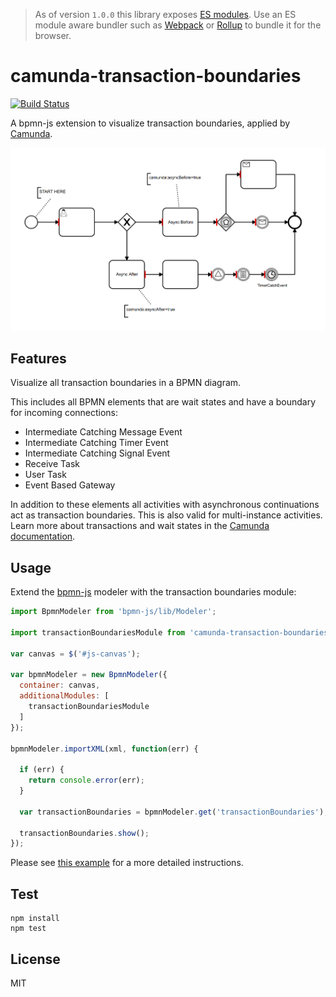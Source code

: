 > As of version `1.0.0` this library exposes [ES modules](http://exploringjs.com/es6/ch_modules.html#sec_basics-of-es6-modules). Use an ES module aware bundler such as [Webpack](https://webpack.js.org) or [Rollup](https://rollupjs.org) to bundle it for the browser.


# camunda-transaction-boundaries

[![Build Status](https://travis-ci.com/bpmn-io/camunda-transaction-boundaries.svg?branch=master)](https://travis-ci.com/bpmn-io/camunda-transaction-boundaries)

A bpmn-js extension to visualize transaction boundaries, applied by [Camunda](https://docs.camunda.org).

![transaction boundaries screenshot](docs/screenshot.png "Screenshot of Transaction Boundaries")


## Features

Visualize all transaction boundaries in a BPMN diagram.

This includes all BPMN elements that are wait states and have a boundary for incoming connections:

* Intermediate Catching Message Event
* Intermediate Catching Timer Event
* Intermediate Catching Signal Event
* Receive Task
* User Task
* Event Based Gateway

In addition to these elements all activities with asynchronous continuations act as transaction boundaries. This is also valid for multi-instance activities. Learn more about transactions and wait states in the [Camunda documentation](https://docs.camunda.org/manual/latest/user-guide/process-engine/transactions-in-processes/).


## Usage

Extend the [bpmn-js](https://github.com/bpmm-io/bpmn-js) modeler with the transaction boundaries module:

```javascript
import BpmnModeler from 'bpmn-js/lib/Modeler';

import transactionBoundariesModule from 'camunda-transaction-boundaries';

var canvas = $('#js-canvas');

var bpmnModeler = new BpmnModeler({
  container: canvas,
  additionalModules: [
    transactionBoundariesModule
  ]
});

bpmnModeler.importXML(xml, function(err) {

  if (err) {
    return console.error(err);
  }

  var transactionBoundaries = bpmnModeler.get('transactionBoundaries');

  transactionBoundaries.show();
});
```

Please see [this example](https://github.com/bpmn-io/bpmn-js-examples/tree/master/transaction-boundaries) for a more detailed instructions.


## Test

```
npm install
npm test
```


## License

MIT
